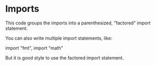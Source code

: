 # Imports
This code groups the imports into a parenthesized, "factored" import statement.

You can also write multiple import statements, like:

import "fmt",
import "math"

But it is good style to use the factored import statement.
